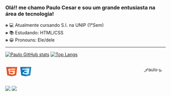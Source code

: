 ### Olá!! me chamo Paulo Cesar e sou um grande entusiasta na área de tecnologia!

⁍ 💻 Atualmente cursando S.I. na UNIP (1°Sem)<br>
⁍ 📚 Estudando: HTML/CSS<br>
⁍ 😀 Pronouns: Ele/dele
<hr>

[![Paulo GitHub stats](https://github-readme-stats.vercel.app/api?username=PNegoo&show_icons=true&theme=radical)](https://github.com/PNegoo/github-readme-stats)
[![Top Langs](https://github-readme-stats.vercel.app/api/top-langs/?username=PNegoo&layout=compact&theme=radical)](https://github.com/PNegoo/github-readme-stats)


<div style="display: inline_block"><br>
<img align="center" alt="Paulo-HTML" height="30" width="40" src="https://raw.githubusercontent.com/devicons/devicon/master/icons/html5/html5-original.svg">
<img align="center" alt="Paulo-CSS" height="30" width="40" src="https://raw.githubusercontent.com/devicons/devicon/master/icons/css3/css3-original.svg">
<img align="right" alt="Paulo-pic" height="150" style="border-radius:50px;" src="https://cdn.discordapp.com/attachments/823688018400903188/1081722630916288652/toonmecom_ccbc22.jpeg?width=676&height=676">
</div>

##
 
<div> 
  <a href = "mailto:opaulocs@gmail.com"><img src="https://img.shields.io/badge/-Gmail-%23333?style=for-the-badge&logo=gmail&logoColor=purple" target="_blank"></a>
  <a href="https://www.linkedin.com/in/paulo-santos-275319240/" target="_blank"><img src="https://img.shields.io/badge/-LinkedIn-%230077B5?style=for-the-badge&logo=linkedin&logoColor=purple" target="_blank"></a> 
  <!--devicon.com app para icones de programação--!>

</div>
<!--[Snake animation](https://github.com/PNegoo)--!>
